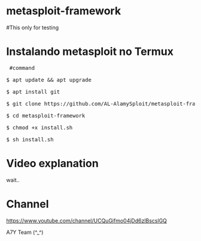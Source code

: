 # metasploit-framework
#This only for testing
#  Instalando metasploit no Termux

<pre><span class="pl-c"></span> #command </span>

$ apt update && apt upgrade 

$ apt install git 

$ git clone https://github.com/AL-AlamySploit/metasploit-framework

$ cd metasploit-framework

$ chmod +x install.sh 

$ sh install.sh</span></pre>

# Video explanation

wait..

# Channel

https://www.youtube.com/channel/UCQuGjfmo04jDd6zlBscslGQ

A7Y Team (^_^)
